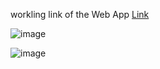 workling link of the Web App [Link]([url](https://harinrana24.github.io/Keeper))

![image](https://github.com/harinrana24/Keeper/assets/96372313/04461ad5-a706-4fab-964f-3d8f41e09771)


![image](https://github.com/harinrana24/Keeper/assets/96372313/93e183d2-d63a-48a5-ac74-5c0e25bf0a54)
